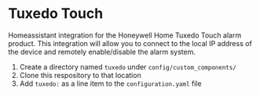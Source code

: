# Tuxedo Touch

Homeassistant integration for the Honeywell Home Tuxedo Touch alarm product. This integration will allow you to connect to the local IP address of the device and remotely enable/disable the alarm system.

1. Create a directory named `tuxedo` under `config/custom_components/`
2. Clone this respository to that location
3. Add `tuxedo:` as a line item to the `configuration.yaml` file
